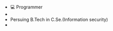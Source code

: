 - 💻  Programmer
-  
- Persuing B.Tech in C.Se.(Information security)
- 

<!---
TAUSIF4/TAUSIF4 is a ✨ special ✨ repository because its `README.md` (this file) appears on your GitHub profile.
You can click the Preview link to take a look at your changes.
--->
